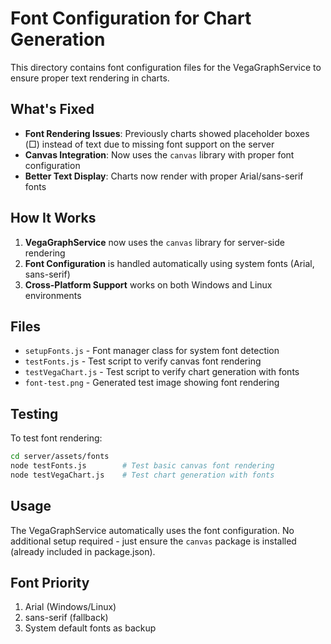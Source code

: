 # Font Configuration for Chart Generation

This directory contains font configuration files for the VegaGraphService to ensure proper text rendering in charts.

## What's Fixed

- **Font Rendering Issues**: Previously charts showed placeholder boxes (□) instead of text due to missing font support on the server
- **Canvas Integration**: Now uses the `canvas` library with proper font configuration
- **Better Text Display**: Charts now render with proper Arial/sans-serif fonts

## How It Works

1. **VegaGraphService** now uses the `canvas` library for server-side rendering
2. **Font Configuration** is handled automatically using system fonts (Arial, sans-serif)
3. **Cross-Platform Support** works on both Windows and Linux environments

## Files

- `setupFonts.js` - Font manager class for system font detection
- `testFonts.js` - Test script to verify canvas font rendering
- `testVegaChart.js` - Test script to verify chart generation with fonts
- `font-test.png` - Generated test image showing font rendering

## Testing

To test font rendering:

```bash
cd server/assets/fonts
node testFonts.js        # Test basic canvas font rendering
node testVegaChart.js    # Test chart generation with fonts
```

## Usage

The VegaGraphService automatically uses the font configuration. No additional setup required - just ensure the `canvas` package is installed (already included in package.json).

## Font Priority

1. Arial (Windows/Linux)
2. sans-serif (fallback)
3. System default fonts as backup
